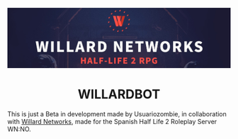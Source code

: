 <p align="center">
<img src="https://github.com/usuariozombie/willardbot/blob/main/src/image.jpg">
</p>
<h1 align="center">WILLARDBOT</h1>

<p>This is just a Beta in development made by Usuariozombie, in collaboration with <a target="_blank" href="https://willard.network">Willard Networks</a>, made for the Spanish Half Life 2 Roleplay Server WN:NO.</p>
